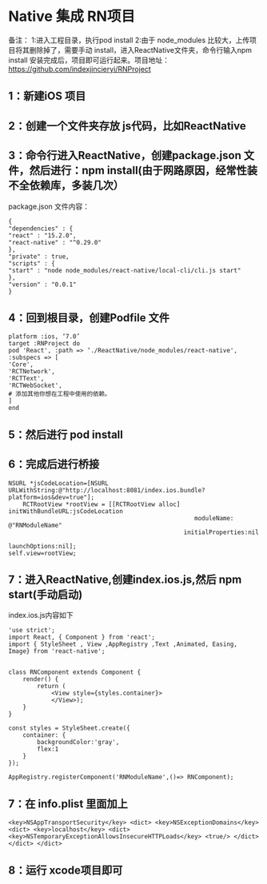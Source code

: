 # Native 集成 RN项目
备注：
1:进入工程目录，执行pod install 
2:由于 node_modules 比较大，上传项目将其删除掉了，需要手动 install，进入ReactNative文件夹，命令行输入npm install 安装完成后，项目即可运行起来。项目地址：https://github.com/indexjincieryi/RNProject
## 1：新建iOS 项目
## 2：创建一个文件夹存放 js代码，比如ReactNative
## 3：命令行进入ReactNative，创建package.json 文件，然后进行：npm install(由于网路原因，经常性装不全依赖库，多装几次）
package.json 文件内容：

```
{
"dependencies" : {
"react" : "15.2.0",
"react-native" : "^0.29.0"
},
"private" : true,
"scripts" : {
"start" : "node node_modules/react-native/local-cli/cli.js start"
},
"version" : "0.0.1"
}
```
## 4：回到根目录，创建Podfile 文件
```
platform :ios, ‘7.0’
target :RNProject do
pod 'React', :path => ‘./ReactNative/node_modules/react-native', :subspecs => [
'Core',
'RCTNetwork',
'RCTText',
'RCTWebSocket',
# 添加其他你想在工程中使用的依赖。
]
end
```
## 5：然后进行 pod install
## 6：完成后进行桥接
```
NSURL *jsCodeLocation=[NSURL URLWithString:@"http://localhost:8081/index.ios.bundle?platform=ios&dev=true"];
    RCTRootView *rootView = [[RCTRootView alloc] initWithBundleURL:jsCodeLocation
                                                    moduleName: @"RNModuleName"
                                                 initialProperties:nil
                                                     launchOptions:nil];
self.view=rootView;
```
## 7：进入ReactNative,创建index.ios.js,然后 npm start(手动启动)
index.ios.js内容如下

```
'use strict';
import React, { Component } from 'react';
import { StyleSheet , View ,AppRegistry ,Text ,Animated, Easing, Image} from 'react-native';


class RNComponent extends Component {
    render() {
        return (
            <View style={styles.container}>
            </View>);
    }
}

const styles = StyleSheet.create({
    container: {
        backgroundColor:'gray',
        flex:1
    }
});

AppRegistry.registerComponent('RNModuleName',()=> RNComponent);

```

## 7：在 info.plist 里面加上
```
<key>NSAppTransportSecurity</key> <dict> <key>NSExceptionDomains</key> <dict> <key>localhost</key> <dict> <key>NSTemporaryExceptionAllowsInsecureHTTPLoads</key> <true/> </dict> </dict> </dict>

```
## 8：运行 xcode项目即可


